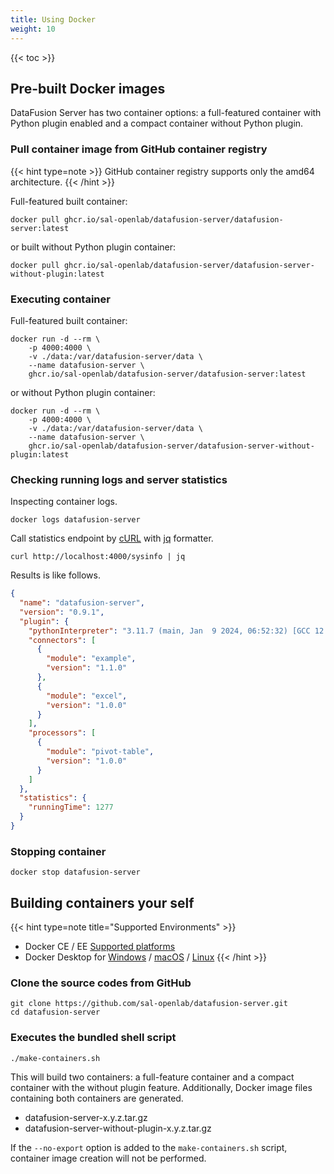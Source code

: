 ```yaml
---
title: Using Docker
weight: 10
---
```


{{< toc >}}

## Pre-built Docker images

DataFusion Server has two container options: a full-featured container with Python plugin enabled and a compact container without Python plugin.

### Pull container image from GitHub container registry

{{< hint type=note >}}
GitHub container registry supports only the amd64 architecture.
{{< /hint >}}

Full-featured built container:

```shell
docker pull ghcr.io/sal-openlab/datafusion-server/datafusion-server:latest
```

or built without Python plugin container:

```shell
docker pull ghcr.io/sal-openlab/datafusion-server/datafusion-server-without-plugin:latest
```

### Executing container

Full-featured built container:

```shell
docker run -d --rm \
    -p 4000:4000 \
    -v ./data:/var/datafusion-server/data \
    --name datafusion-server \
    ghcr.io/sal-openlab/datafusion-server/datafusion-server:latest
```

or without Python plugin container:

```shell
docker run -d --rm \
    -p 4000:4000 \
    -v ./data:/var/datafusion-server/data \
    --name datafusion-server \
    ghcr.io/sal-openlab/datafusion-server/datafusion-server-without-plugin:latest
```

### Checking running logs and server statistics

Inspecting container logs.

```shell
docker logs datafusion-server
```

Call statistics endpoint by [cURL](https://curl.se/) with [jq](https://jqlang.github.io/jq/) formatter.

```shell
curl http://localhost:4000/sysinfo | jq
```

Results is like follows.

```json
{
  "name": "datafusion-server",
  "version": "0.9.1",
  "plugin": {
    "pythonInterpreter": "3.11.7 (main, Jan  9 2024, 06:52:32) [GCC 12.2.0]",
    "connectors": [
      {
        "module": "example",
        "version": "1.1.0"
      },
      {
        "module": "excel",
        "version": "1.0.0"
      }
    ],
    "processors": [
      {
        "module": "pivot-table",
        "version": "1.0.0"
      }
    ]
  },
  "statistics": {
    "runningTime": 1277
  }
}
```

### Stopping container

```shell
docker stop datafusion-server
```

## Building containers your self

{{< hint type=note title="Supported Environments" >}}
* Docker CE / EE [Supported platforms](https://docs.docker.com/engine/install/#supported-platforms)
* Docker Desktop for [Windows](https://docs.docker.com/desktop/install/windows-install/) / [macOS](https://docs.docker.com/desktop/install/mac-install/) / [Linux](https://docs.docker.com/desktop/install/linux-install/)
{{< /hint >}}

### Clone the source codes from GitHub

```shell
git clone https://github.com/sal-openlab/datafusion-server.git
cd datafusion-server
```

### Executes the bundled shell script

```shell
./make-containers.sh
```

This will build two containers: a full-feature container and a compact container with the without plugin feature. Additionally, Docker image files containing both containers are generated.

* datafusion-server-x.y.z.tar.gz
* datafusion-server-without-plugin-x.y.z.tar.gz

If the `--no-export` option is added to the `make-containers.sh` script, container image creation will not be performed.

